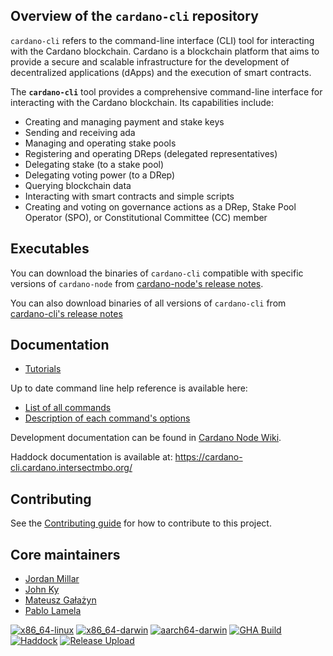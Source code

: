 
## Overview of the `cardano-cli` repository
`cardano-cli` refers to the command-line interface (CLI) tool for interacting with the Cardano blockchain.
Cardano is a blockchain platform that aims to provide a secure and scalable infrastructure for the development
of decentralized applications (dApps) and the execution of smart contracts.

The **`cardano-cli`** tool provides a comprehensive command-line interface for interacting with the Cardano blockchain. Its capabilities include:

- Creating and managing payment and stake keys
- Sending and receiving ada
- Managing and operating stake pools
- Registering and operating DReps (delegated representatives)
- Delegating stake (to a stake pool)
- Delegating voting power (to a DRep)
- Querying blockchain data
- Interacting with smart contracts and simple scripts
- Creating and voting on governance actions as a DRep, Stake Pool Operator (SPO), or Constitutional Committee (CC) member

## Executables

You can download the binaries of `cardano-cli` compatible with specific versions of `cardano-node` from [cardano-node's release notes](https://github.com/IntersectMBO/cardano-node/releases).

You can also download binaries of all versions of `cardano-cli` from [cardano-cli's release notes](https://github.com/IntersectMBO/cardano-cli/releases)

## Documentation

* [Tutorials](https://developers.cardano.org/docs/get-started/cli-operations/basic-operations/get-started)

Up to date command line help reference is available here:
* [List of all commands](cardano-cli/test/cardano-cli-golden/files/golden/help.cli)
* [Description of each command's options](cardano-cli/test/cardano-cli-golden/files/golden/help)

Development documentation can be found in [Cardano Node Wiki](https://github.com/input-output-hk/cardano-node-wiki/wiki).

Haddock documentation is available at: https://cardano-cli.cardano.intersectmbo.org/

## Contributing

See the [Contributing guide](CONTRIBUTING.md) for how to contribute to this project.

## Core maintainers

* [Jordan Millar](https://github.com/Jimbo4350)
* [John Ky](https://github.com/newhoggy)
* [Mateusz Gałażyn](https://github.com/carbolymer)
* [Pablo Lamela](https://github.com/palas)


[![x86\_64-linux](https://img.shields.io/endpoint?url=https://ci.iog.io/job/IntersectMBO-cardano-cli/master/x86_64-linux.required/shield&style=flat-square&label=x86_64-linux)](https://ci.iog.io/job/IntersectMBO-cardano-cli/master/x86_64-linux.required)
[![x86\_64-darwin](https://img.shields.io/endpoint?url=https://ci.iog.io/job/IntersectMBO-cardano-cli/master/x86_64-darwin.required/shield&style=flat-square&label=x86_64-darwin)](https://ci.iog.io/job/IntersectMBO-cardano-cli/master/x86_64-darwin.required)
[![aarch64-darwin](https://img.shields.io/endpoint?url=https://ci.iog.io/job/IntersectMBO-cardano-cli/master/aarch64-darwin.required/shield&style=flat-square&label=aarch64-darwin)](https://ci.iog.io/job/IntersectMBO-cardano-cli/master/aarch64-darwin.required)
[![GHA Build](https://img.shields.io/github/actions/workflow/status/intersectmbo/cardano-cli/haskell.yml?branch=master&label=GHA%20Build&style=flat-square)](https://github.com/IntersectMBO/cardano-cli/actions/workflows/haskell.yml?query=branch%3Amaster)
[![Haddock](https://img.shields.io/github/actions/workflow/status/intersectmbo/cardano-cli/github-page.yml?branch=master&label=Haddocks&style=flat-square)](https://github.com/IntersectMBO/cardano-cli/actions/workflows/github-page.yml?query=branch%3Amaster)
[![Release Upload](https://img.shields.io/github/actions/workflow/status/intersectmbo/cardano-cli/release-upload.yml?label=GH%20Release%20Upload&style=flat-square)](https://github.com/IntersectMBO/cardano-cli/actions/workflows/release-upload.yml)


